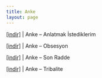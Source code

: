 ```yaml
---
title: Anke
layout: page
---
```

<a href="https://cloud.mail.ru/public/8f1d7372e8a7/Anke%20-%20Anlatmak%20Istediklerim" target="_blank">[indir]</a> | Anke &#8211; Anlatmak İstediklerim

<a href="https://cloud.mail.ru/public/7f3d695977c1/Anke%20-%20Obsesyon" target="_blank">[indir]</a> | Anke &#8211; Obsesyon

<a href="https://cloud.mail.ru/public/e0bae765141a/Anke%20-%20Son%20Radde" target="_blank">[indir]</a> | Anke &#8211; Son Radde

<a href="https://cloud.mail.ru/public/72411a64c326/Anke%20-%20Tribalite" target="_blank">[indir]</a> | Anke &#8211; Tribalite